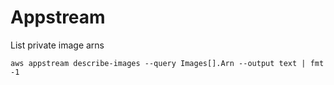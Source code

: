 Appstream
===============================================

List private image arns


```
aws appstream describe-images --query Images[].Arn --output text | fmt -1
```
